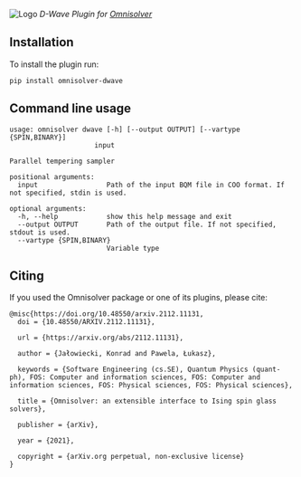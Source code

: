 
![Logo](https://raw.githubusercontent.com/euro-hpc-pl/omnisolver/master/logo.png)
*D-Wave Plugin for [Omnisolver](https://github.com/euro-hpc-pl/omnisolver)*


## Installation 

To install the plugin run:

```shell
pip install omnisolver-dwave
```

## Command line usage

```text
usage: omnisolver dwave [-h] [--output OUTPUT] [--vartype {SPIN,BINARY}]
                     input

Parallel tempering sampler

positional arguments:
  input                 Path of the input BQM file in COO format. If not specified, stdin is used.

optional arguments:
  -h, --help            show this help message and exit
  --output OUTPUT       Path of the output file. If not specified, stdout is used.
  --vartype {SPIN,BINARY}
                        Variable type
```

## Citing

If you used the Omnisolver package or one of its plugins, please cite:

```text
@misc{https://doi.org/10.48550/arxiv.2112.11131,
  doi = {10.48550/ARXIV.2112.11131},
  
  url = {https://arxiv.org/abs/2112.11131},
  
  author = {Jałowiecki, Konrad and Pawela, Łukasz},
  
  keywords = {Software Engineering (cs.SE), Quantum Physics (quant-ph), FOS: Computer and information sciences, FOS: Computer and information sciences, FOS: Physical sciences, FOS: Physical sciences},
  
  title = {Omnisolver: an extensible interface to Ising spin glass solvers},
  
  publisher = {arXiv},
  
  year = {2021},
  
  copyright = {arXiv.org perpetual, non-exclusive license}
}
```